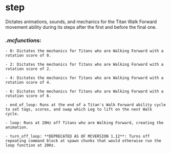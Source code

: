 # step
Dictates animations, sounds, and mechanics for the Titan Walk Forward movement ability during its steps after the first and before the final one.

### *.mcfunction*s:
    - 0: Dictates the mechanics for Titans who are Walking Forward with a rotation score of 0.
    
    - 2: Dictates the mechanics for Titans who are Walking Forward with a rotation score of 2.
    
    - 4: Dictates the mechanics for Titans who are Walking Forward with a rotation score of 4.
    
    - 6: Dictates the mechanics for Titans who are Walking Forward with a rotation score of 6.
    
    - end_of_loop: Runs at the end of a Titan's Walk Forward ability cycle to set tags, scores, and swap which Leg to lift on the next Walk cycle.
    
    - loop: Runs at 20Hz off Titans who are Walking Forward, creating the animation.
    
    - turn_off_loop: **DEPRECATED AS OF MCVERSION 1.12**: Turns off repeating command block at spawn chunks that would otherwise run the loop function at 20Hz.
    
